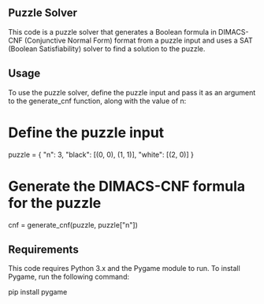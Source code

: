 ## Puzzle Solver
This code is a puzzle solver that generates a Boolean formula in DIMACS-CNF (Conjunctive Normal Form) format from a puzzle input and uses a SAT (Boolean Satisfiability) solver to find a solution to the puzzle.

## Usage
To use the puzzle solver, define the puzzle input and pass it as an argument to the generate_cnf function, along with the value of n:

# Define the puzzle input
puzzle = {
    "n": 3,
    "black": [(0, 0), (1, 1)],
    "white": [(2, 0)]
}

# Generate the DIMACS-CNF formula for the puzzle
cnf = generate_cnf(puzzle, puzzle["n"])

## Requirements
This code requires Python 3.x and the Pygame module to run. To install Pygame, run the following command:

pip install pygame
